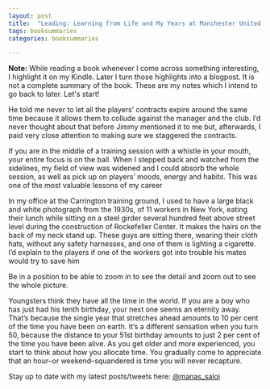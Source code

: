 ```yaml
---
layout: post
title:  "Leading: Learning from Life and My Years at Manchester United - Alex Ferguson,  Michael Moritz"
tags: booksummaries
categories: booksummaries

---
```

**Note:** While reading a book whenever I come across something interesting, I highlight it on my Kindle. Later I turn those highlights into a blogpost. It is not a complete summary of the book. These are my notes which I intend to go back to later. Let's start!

He told me never to let all the players’ contracts expire around the same time because it allows them to collude against the manager and the club. I’d never thought about that before Jimmy mentioned it to me but, afterwards, I paid very close attention to making sure we staggered the contracts.

If you are in the middle of a training session with a whistle in your mouth, your entire focus is on the ball. When I stepped back and watched from the sidelines, my field of view was widened and I could absorb the whole session, as well as pick up on players’ moods, energy and habits. This was one of the most valuable lessons of my career

In my office at the Carrington training ground, I used to have a large black and white photograph from the 1930s, of 11 workers in New York, eating their lunch while sitting on a steel girder several hundred feet above street level during the construction of Rockefeller Center. It makes the hairs on the back of my neck stand up. These guys are sitting there, wearing their cloth hats, without any safety harnesses, and one of them is lighting a cigarette. I’d explain to the players if one of the workers got into trouble his mates would try to save him

Be in a position to be able to zoom in to see the detail and zoom out to see the whole picture.

Youngsters think they have all the time in the world. If you are a boy who has just had his tenth birthday, your next one seems an eternity away. That’s because the single year that stretches ahead amounts to 10 per cent of the time you have been on earth. It’s a different sensation when you turn 50, because the distance to your 51st birthday amounts to just 2 per cent of the time you have been alive. As you get older and more experienced, you start to think about how you allocate time. You gradually come to appreciate that an hour–or weekend–squandered is time you will never recapture.

Stay up to date with my latest posts/tweets here: [@manas_saloi](http://twitter.com/manas_saloi)
